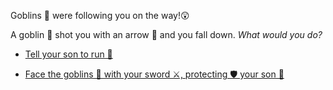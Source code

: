 Goblins 👺 were following you on the way!😲
  
A goblin 👺 shot you with an arrow 🏹 and you fall down. *What would you do?*

- [Tell your son to run 🏃](1-A.md)

- [Face the goblins 👺 with your sword ⚔️, protecting 🛡 your son 👦](1-B.md)
